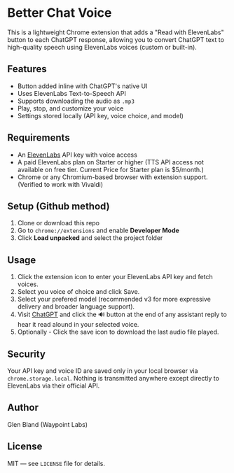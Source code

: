 # Better Chat Voice

This is a lightweight Chrome extension that adds a "Read with ElevenLabs" button to each ChatGPT response, allowing you to convert ChatGPT text to high-quality speech using ElevenLabs voices (custom or built-in).

## Features

- Button added inline with ChatGPT's native UI
- Uses ElevenLabs Text-to-Speech API
- Supports downloading the audio as `.mp3`
- Play, stop, and customize your voice
- Settings stored locally (API key, voice choice, and model)

## Requirements

- An [ElevenLabs](https://www.elevenlabs.io/) API key with voice access
- A paid ElevenLabs plan on Starter or higher (TTS API access not available on free tier. Current Price for Starter plan is $5/month.)
- Chrome or any Chromium-based browser with extension support. (Verified to work with Vivaldi)

## Setup (Github method)

1. Clone or download this repo
2. Go to `chrome://extensions` and enable **Developer Mode**
3. Click **Load unpacked** and select the project folder

## Usage 

1. Click the extension icon to enter your ElevenLabs API key and fetch voices.
2. Select you voice of choice and click Save.
3. Select your prefered model (recommended v3 for more expressive delivery and broader language support).
4. Visit [ChatGPT](https://chatgpt.com) and click the 🔊 button at the end of any assistant reply to hear it read alound in your selected voice.
5. Optionally - Click the save icon to download the last audio file played.

## Security

Your API key and voice ID are saved only in your local browser via `chrome.storage.local`. Nothing is transmitted anywhere except directly to ElevenLabs via their official API.

## Author

Glen Bland (Waypoint Labs)

## License

MIT — see `LICENSE` file for details.
